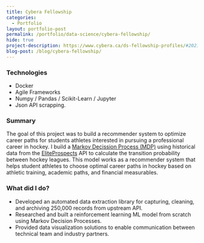 ```yaml
---
title: Cybera Fellowship
categories:
  - Portfolio
layout: portfolio-post
permalink: /portfolio/data-science/cybera-fellowship/
hide: true
project-description: https://www.cybera.ca/ds-fellowship-profiles/#2021HockeyAI
blog-post: /blog/cybera-fellowship/
---
```


<div class="post-header">
</div>


### Technologies
- Docker
- Agile Frameworks
- Numpy / Pandas / Scikit-Learn / Jupyter
- Json API scrapping.

### Summary
The goal of this project was to build a recommender system to optimize career
paths for students athletes interested in pursuing a professional career in
hockey. I build a [Markov Decission Process
(MDP)](https://en.wikipedia.org/wiki/Markov_decision_process) using historical
data from the [EliteProspects] API to calculate the transition probability
between hockey leagues. This model works as a recommender system that helps
student athletes to choose optimal career paths in hockey based on athletic
training, academic paths, and financial measurables.

### What did I do?
- Developed an automated data extraction library for capturing, cleaning, and archiving 250,000 records from upstream API.
- Researched and built a reinforcement learning ML model from scratch using Markov Decision Processes. 
- Provided data visualization solutions to enable communication between technical team and industry partners.


[EliteProspects]: https://www.eliteprospects.com/
